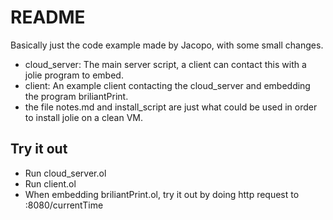 # README
Basically just the code example made by Jacopo, with some small changes.
* cloud_server: The main server script, a client can contact this with a jolie program to embed.
* client: An example client contacting the cloud_server and embedding the program briliantPrint.
* the file notes.md and install_script are just what could be used in order to install jolie on a clean VM.

## Try it out
* Run cloud_server.ol
* Run client.ol
* When embedding briliantPrint.ol, try it out by doing http request to <ip>:8080/currentTime

